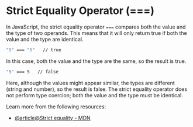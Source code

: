 # Strict Equality Operator (===)

In JavaScript, the strict equality operator `===` compares both the value and the type of two operands. This means that it will only return true if both the value and the type are identical.

```sh
"5" === "5"   // true
```

In this case, both the value and the type are the same, so the result is true.

```sh
"5" === 5   // false
```

Here, although the values might appear similar, the types are different (string and number), so the result is false. The strict equality operator does not perform type coercion; both the value and the type must be identical.

Learn more from the following resources:

- [@article@Strict equality - MDN](https://developer.mozilla.org/en-US/docs/Web/JavaScript/Reference/Operators/Strict_equality)
